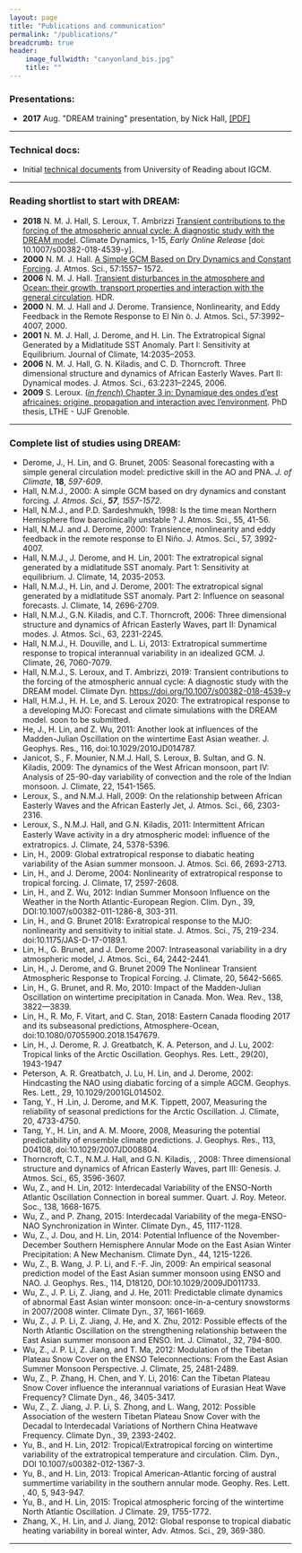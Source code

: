 ```yaml
---
layout: page
title: "Publications and communication"
permalink: "/publications/"
breadcrumb: true
header:
    image_fullwidth: "canyonland_bis.jpg"
    title: ""
---
```


### Presentations:
* __2017__ Aug.  "DREAM training" presentation, by Nick Hall, [[PDF]](http://www.legos.obs-mip.fr/members/hall/dream_training_handout?lang=fr)

--- 
### Technical docs:
* Initial [technical documents](https://drive.google.com/drive/folders/0B4GlUWNWme2gcjJyazdWUHFzVG8?usp=sharing) from University of Reading about IGCM.

---
### Reading shortlist to start with DREAM:
* __2018__ N. M. J. Hall, S. Leroux, T. Ambrizzi [Transient contributions to the forcing of the atmospheric annual cycle: A diagnostic study with the DREAM model](https://rdcu.be/bbLtn). Climate Dynamics, 1-15, _Early Online Release_ [doi: 10.1007/s00382-018-4539-y].
* __2000__ N. M. J. Hall. [A Simple GCM Based on Dry Dynamics and Constant Forcing](http://journals.ametsoc.org/doi/10.1175/1520-0469%282000%29057%3C1557%3AASGBOD%3E2.0.CO%3B2). J. Atmos. Sci., 57:1557– 1572.
* __2006__ N. M. J. Hall. [Transient disturbances in the atmosphere and Ocean: their growth, transport properties and interaction with the general circulation](http://www.lthe.fr/PagePerso/boudevil/THESES/HDR/HDR_Hall_06.pdf). HDR.
* __2000__ N. M. J. Hall and J. Derome. Transience, Nonlinearity, and Eddy Feedback in the Remote Response to El Nin ̃o. J. Atmos. Sci., 57:3992–4007, 2000.
* __2001__ N. M. J. Hall, J. Derome, and H. Lin. The Extratropical Signal Generated by a Midlatitude SST Anomaly. Part I: Sensitivity at Equilibrium. Journal of Climate, 14:2035–2053.
*  __2006__ N. M. J. Hall, G. N. Kiladis, and C. D. Thorncroft. Three dimensional structure and dynamics of African Easterly Waves. Part II: Dynamical modes. J. Atmos. Sci., 63:2231–2245, 2006.
* __2009__ S. Leroux. [(_in french_) Chapter 3 in: Dynamique des ondes d’est africaines: origine, propagation and interaction avec l’environment](https://tel.archives-ouvertes.fr/tel-00434322/document). PhD thesis, LTHE - UJF Grenoble.

---
### Complete list of studies using DREAM:

- Derome, J., H. Lin, and G. Brunet, 2005: Seasonal forecasting with a simple general circulation model: predictive skill in the AO and PNA. *J. of Climate,* **18**, *597-609*.
- Hall, N.M.J., 2000: A simple GCM based on dry dynamics and constant forcing. *J. Atmos. Sci., **57**, 1557-1572*.
- Hall, N.M.J., and P.D. Sardeshmukh, 1998: Is the time mean Northern Hemisphere flow baroclinically unstable ?  J. Atmos. Sci., 55, 41-56.
- Hall, N.M.J. and J. Derome, 2000: Transience, nonlinearity and eddy feedback in the remote response to El Niño.  J. Atmos. Sci., 57, 3992-4007.
- Hall, N.M.J., J. Derome, and H. Lin, 2001: The extratropical signal generated by a midlatitude SST anomaly. Part 1: Sensitivity at equilibrium. J. Climate, 14, 2035-2053. 
- Hall, N.M.J., H. Lin, and J. Derome, 2001: The extratropical signal generated by a midlatitude SST anomaly. Part 2: Influence on seasonal forecasts. J. Climate, 14, 2696-2709.
- Hall, N.M.J., G.N. Kiladis, and C.T. Thorncroft, 2006: Three dimensional structure and dynamics of African Easterly Waves, part II: Dynamical modes.  J. Atmos. Sci., 63, 2231-2245.
- Hall, N.M.J., H. Douville, and L. Li, 2013: Extratropical summertime response to tropical interannual variability in an idealized GCM. J. Climate, 26, 7060-7079.
- Hall, N.M.J., S. Leroux, and T. Ambrizzi, 2019: Transient contributions to the forcing of the atmospheric annual cycle: A diagnostic study with the DREAM model. Climate Dyn. https://doi.org/10.1007/s00382-018-4539-y
- Hall, H.M.J., H. H. Le, and S. Leroux 2020: The extratropical response to a developing MJO: Forecast and climate simulations with the DREAM model. soon to be submitted. 
- He, J., H. Lin, and Z. Wu, 2011: Another look at influences of the Madden-Julian Oscillation on the wintertime East Asian weather. J. Geophys. Res., 116, doi:10.1029/2010JD014787.
- Janicot, S., F. Mounier, N.M.J. Hall, S. Leroux, B. Sultan, and G. N. Kiladis, 2009: The dynamics of the West African monsoon, part IV: Analysis of 25-90-day variability of convection and the role of the Indian monsoon. J. Climate, 22, 1541-1565.
- Leroux, S., and N.M.J. Hall, 2009: On the relationship between African Easterly Waves and the African Easterly Jet, J. Atmos. Sci., 66, 2303-2316.
- Leroux, S., N.M.J. Hall, and G.N. Kiladis, 2011: Intermittent African Easterly Wave activity in a dry atmospheric model: inﬂuence of the extratropics. J. Climate, 24, 5378-5396.
- Lin, H., 2009: Global extratropical response to diabatic heating variability of the Asian summer monsoon. J. Atmos. Sci. 66, 2693-2713.
- Lin, H., and J. Derome, 2004: Nonlinearity of extratropical response to tropical forcing. J. Climate, 17, 2597-2608.
- Lin, H., and Z. Wu, 2012: Indian Summer Monsoon Influence on the Weather in the North Atlantic-European Region. Clim. Dyn., 39, DOI:10.1007/s00382-011-1286-8, 303-311.
- Lin, H., and G. Brunet 2018: Exratropical response to the MJO: nonlinearity and sensitivity to initial state. J. Atmos. Sci., 75, 219-234. doi:10.1175/JAS-D-17-0189.1.
- Lin, H., G. Brunet, and J. Derome 2007: Intraseasonal variability in a dry atmospheric model, J. Atmos. Sci., 64, 2442-2441.
- Lin, H., J. Derome, and G. Brunet 2009 The Nonlinear Transient Atmospheric Response to Tropical Forcing. J. Climate, 20, 5642-5665.
- Lin, H., G. Brunet, and R. Mo, 2010: Impact of the Madden-Julian Oscillation on wintertime precipitation in Canada. Mon. Wea. Rev., 138, 3822—3839.
- Lin, H., R. Mo, F. Vitart, and C. Stan, 2018: Eastern Canada flooding 2017 and its subseasonal predictions, Atmosphere-Ocean, doi:10.1080/07055900.2018.1547679.
- Lin, H., J. Derome, R. J. Greatbatch, K. A. Peterson, and J. Lu, 2002: Tropical links of the Arctic Oscillation. Geophys. Res. Lett., 29(20), 1943-1947
- Peterson, A. R. Greatbatch, J. Lu, H. Lin, and J. Derome, 2002:  Hindcasting the NAO using diabatic forcing of a simple AGCM. Geophys. Res. Lett., 29, 10.1029/2001GL014502.
- Tang, Y., H .Lin, J. Derome, and M.K. Tippett, 2007, Measuring the reliability of seasonal predictions for the Arctic Oscillation. J. Climate, 20, 4733-4750.
- Tang, Y., H. Lin, and A. M. Moore, 2008, Measuring the potential predictability of ensemble climate predictions. J. Geophys. Res., 113, D04108, doi:10.1029/2007JD008804.
- Thorncroft, C.T., N.M.J. Hall, and G.N. Kiladis, , 2008: Three dimensional structure and dynamics of African Easterly Waves, part III: Genesis. J. Atmos. Sci., 65, 3596-3607.
- Wu, Z., and H. Lin, 2012: Interdecadal Variability of the ENSO-North Atlantic Oscillation Connection in boreal summer. Quart. J. Roy. Meteor. Soc., 138, 1668-1675.
- Wu, Z., and P. Zhang, 2015: Interdecadal Variability of the mega-ENSO-NAO Synchronization in Winter. Climate Dyn., 45, 1117-1128. 
- Wu, Z., J. Dou, and H. Lin, 2014: Potential Influence of the November-December Southern Hemisphere Annular Mode on the East Asian Winter Precipitation: A New Mechanism. Climate Dyn., 44, 1215-1226.
- Wu, Z., B. Wang, J. P. Li, and F.-F. Jin, 2009: An empirical seasonal prediction model of the East Asian summer monsoon using ENSO and NAO. J. Geophys. Res., 114, D18120, DOI:10.1029/2009JD011733. 
- Wu, Z., J. P. Li, Z. Jiang, and J. He, 2011: Predictable climate dynamics of abnormal East Asian winter monsoon: once-in-a-century snowstorms in 2007/2008 winter. Climate Dyn., 37, 1661-1669.
- Wu, Z., J. P. Li, Z. Jiang, J. He, and X. Zhu, 2012: Possible effects of the North Atlantic Oscillation on the strengthening relationship between the East Asian summer monsoon and ENSO. Int. J. Climatol., 32, 794-800.
- Wu, Z., J. P. Li, Z. Jiang, and T. Ma, 2012: Modulation of the Tibetan Plateau Snow Cover on the ENSO Teleconnections: From the East Asian Summer Monsoon Perspective. J. Climate, 25, 2481-2489.
- Wu, Z., P. Zhang, H. Chen, and Y. Li, 2016: Can the Tibetan Plateau Snow Cover influence the interannual variations of Eurasian Heat Wave Frequency? Climate Dyn., 46, 3405-3417.   
- Wu, Z., Z. Jiang, J. P. Li, S. Zhong, and L. Wang, 2012: Possible Association of the western Tibetan Plateau Snow Cover with the Decadal to Interdecadal Variations of Northern China Heatwave Frequency. Climate Dyn., 39, 2393-2402.   
- Yu, B., and H. Lin, 2012: Tropical/Extratropical forcing on wintertime variability of the extratropical temperature and circulation. Clim. Dyn., DOI 10.1007/s00382-012-1367-3.
- Yu, B., and H. Lin, 2013: Tropical American-Atlantic forcing of austral summertime variability in the southern annular mode. Geophy. Res. Lett. , 40, 5, 943-947.
- Yu, B., and H. Lin, 2015: Tropical atmospheric forcing of the wintertime North Atlantic Oscillation. J Climate. 29, 1755-1772.
- Zhang, X., H. Lin, and J. Jiang, 2012: Global response to tropical diabatic heating variability in boreal winter, Adv. Atmos. Sci., 29, 369-380.
---


